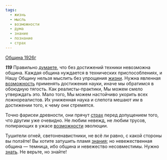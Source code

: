 ```yaml
---
tags:
  - жизнь
  - мысль
  - возможности
  - дума
  - знание
  - познание
  - страх
---
```


[Община 1926г](/agni/1926)

___119___
Правильно [думаете](/tag/#дума), что без достижений техники невозможна община. Каждая община нуждается в технических приспособлениях, и Нашу Общину нельзя мыслить без упрощения [жизни](/tag/#жизнь). Нужна явленная [возможность](/tag/#[возможности](/tag/#возможности)) применять достижения науки, иначе мы обратимся в обоюдную тягость. Как реалисты-практики, Мы можем смело утверждать это. Мало того, Мы можем настойчиво укорить всех ложнореалистов. Их униженная наука и слепота мешают им в достижении того, к чему они стремятся.   

Точно фарисеи древности, они прячут [страх](/tag/#страх) перед допущением того, что другим уже очевидно. Не любим невежд, не любим трусов, попирающих в ужасе [возможности](/tag/#возможности) эволюции.   

Тушители огней, светоненавистники, не всё ли равно, с какой стороны вы ползёте! Вы хотите затушить пламя [знания](/tag/#знание); но невежественная община — темница, ибо община и невежество несовместимы. Нужно [знать](/tag/#познание). Не верьте, но знайте!   

